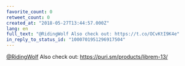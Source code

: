 ```yaml
---
favorite_count: 0
retweet_count: 0
created_at: "2018-05-27T13:44:57.000Z"
lang: en
full_text: "@RidingWolf Also check out: https://t.co/OCvKtI9K4e"
in_reply_to_status_id: "1000701951296917504"
---
```


[@RidingWolf](https://twitter.com/RidingWolf) Also check out:
<https://puri.sm/products/librem-13/>
